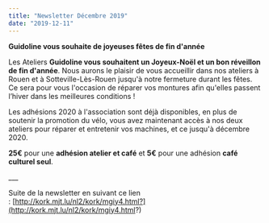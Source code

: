 ```yaml
---
title: "Newsletter Décembre 2019"
date: "2019-12-11"
---
```


**Guidoline vous souhaite de joyeuses fêtes de fin d'année**

Les Ateliers **Guidoline vous souhaitent un Joyeux-Noël et un bon réveillon de fin d'année**. Nous aurons le plaisir de vous accueillir dans nos ateliers à Rouen et à Sotteville-Lès-Rouen jusqu'à notre fermeture durant les fêtes. Ce sera pour vous l'occasion de réparer vos montures afin qu'elles passent l’hiver dans les meilleures conditions !

Les adhésions 2020 à l'association sont déjà disponibles, en plus de soutenir la promotion du vélo, vous avez maintenant accès à nos deux ateliers pour réparer et entretenir vos machines, et ce jusqu'à décembre 2020.

**25€** pour une **adhésion atelier et café** et **5€** pour une adhésion **café culturel seul**.

\_\_\_

Suite de la newsletter en suivant ce lien : [http://kork.mjt.lu/nl2/kork/mgiy4.html?](http://kork.mjt.lu/nl2/kork/mgiy4.html?)
